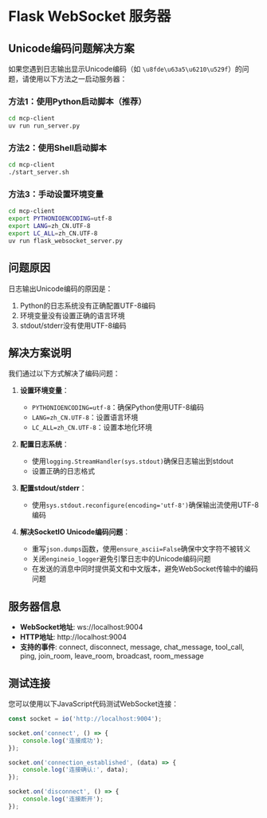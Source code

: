 # Flask WebSocket 服务器

## Unicode编码问题解决方案

如果您遇到日志输出显示Unicode编码（如 `\u8fde\u63a5\u6210\u529f`）的问题，请使用以下方法之一启动服务器：

### 方法1：使用Python启动脚本（推荐）

```bash
cd mcp-client
uv run run_server.py
```

### 方法2：使用Shell启动脚本

```bash
cd mcp-client
./start_server.sh
```

### 方法3：手动设置环境变量

```bash
cd mcp-client
export PYTHONIOENCODING=utf-8
export LANG=zh_CN.UTF-8
export LC_ALL=zh_CN.UTF-8
uv run flask_websocket_server.py
```

## 问题原因

日志输出Unicode编码的原因是：
1. Python的日志系统没有正确配置UTF-8编码
2. 环境变量没有设置正确的语言环境
3. stdout/stderr没有使用UTF-8编码

## 解决方案说明

我们通过以下方式解决了编码问题：

1. **设置环境变量**：
   - `PYTHONIOENCODING=utf-8`：确保Python使用UTF-8编码
   - `LANG=zh_CN.UTF-8`：设置语言环境
   - `LC_ALL=zh_CN.UTF-8`：设置本地化环境

2. **配置日志系统**：
   - 使用`logging.StreamHandler(sys.stdout)`确保日志输出到stdout
   - 设置正确的日志格式

3. **配置stdout/stderr**：
   - 使用`sys.stdout.reconfigure(encoding='utf-8')`确保输出流使用UTF-8编码

4. **解决SocketIO Unicode编码问题**：
   - 重写`json.dumps`函数，使用`ensure_ascii=False`确保中文字符不被转义
   - 关闭`engineio_logger`避免引擎日志中的Unicode编码问题
   - 在发送的消息中同时提供英文和中文版本，避免WebSocket传输中的编码问题

## 服务器信息

- **WebSocket地址**: ws://localhost:9004
- **HTTP地址**: http://localhost:9004
- **支持的事件**: connect, disconnect, message, chat_message, tool_call, ping, join_room, leave_room, broadcast, room_message

## 测试连接

您可以使用以下JavaScript代码测试WebSocket连接：

```javascript
const socket = io('http://localhost:9004');

socket.on('connect', () => {
    console.log('连接成功');
});

socket.on('connection_established', (data) => {
    console.log('连接确认:', data);
});

socket.on('disconnect', () => {
    console.log('连接断开');
});
```
